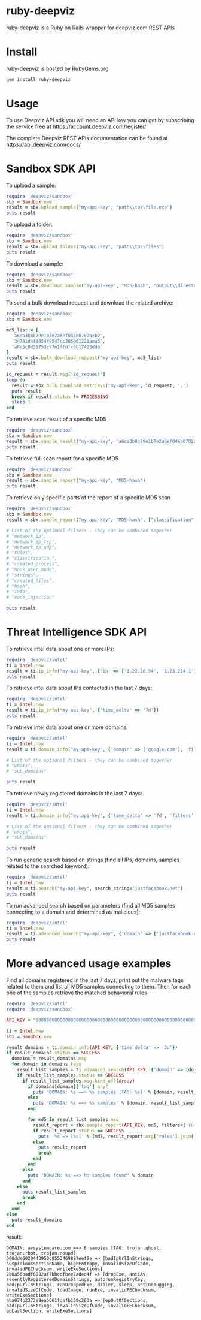 # ruby-deepviz
ruby-deepviz is a Ruby on Rails wrapper for deepviz.com REST APIs

# Install

ruby-deepviz is hosted by RubyGems.org

```ruby
gem install ruby-deepviz
```

# Usage
To use Deepviz API sdk you will need an API key you can get by
subscribing the service free at https://account.deepviz.com/register/

The complete Deepviz REST APIs documentation can be found at https://api.deepviz.com/docs/

# Sandbox SDK API

To upload a sample:

```ruby
require 'deepviz/sandbox'
sbx = Sandbox.new
result = sbx.upload_sample("my-api-key", "path\\to\\file.exe")
puts result
```

To upload a folder:

```ruby
require 'deepviz/sandbox'
sbx = Sandbox.new
result = sbx.upload_folder("my-api-key", "path\\to\\files")
puts result
```

To download a sample:

```ruby
require 'deepviz/sandbox'
sbx = Sandbox.new
result = sbx.download_sample("my-api-key", "MD5-hash", "output\\directory\\")
puts result
```

To send a bulk download request and download the related archive:

```ruby
require 'deepviz/sandbox'
sbx = Sandbox.new

md5_list = [
  'a6ca3b8c79e1b7e2a6ef046b0702aeb2',
  '34781d4f8654f9547cc205061221aea5',
  'a8c5c0d39753c97e1ffdfc6b17423dd6'
]
result = sbx.bulk_download_request("my-api-key", md5_list)
puts result

id_request = result.msg['id_request']
loop do
  result = sbx.bulk_download_retrieve("my-api-key", id_request, '.')
  puts result
  break if result.status != PROCESSING
  sleep 1
end
```

To retrieve scan result of a specific MD5

```ruby
require 'deepviz/sandbox'
sbx = Sandbox.new
result = sbx.sample_result("my-api-key", 'a6ca3b8c79e1b7e2a6ef046b0702aeb2')
puts result
```

To retrieve full scan report for a specific MD5

```ruby
require 'deepviz/sandbox'
sbx = Sandbox.new
result = sbx.sample_report("my-api-key", "MD5-hash")
puts result
```

To retrieve only specific parts of the report of a specific MD5 scan

```ruby
require 'deepviz/sandbox'
sbx = Sandbox.new
result = sbx.sample_report("my-api-key", "MD5-hash", ["classification","rules"])

# List of the optional filters - they can be combined together
# "network_ip",
# "network_ip_tcp",
# "network_ip_udp",
# "rules",
# "classification",
# "created_process",
# "hook_user_mode",
# "strings",
# "created_files",
# "hash",
# "info",
# "code_injection"

puts result
```
# Threat Intelligence SDK API

To retrieve intel data about one or more IPs:

```ruby
require 'deepviz/intel'
ti = Intel.new
result = ti.ip_info("my-api-key", {'ip' => ['1.22.28.94', '1.23.214.1']})
puts result
```

To retrieve intel data about IPs contacted in the last 7 days:

```ruby
require 'deepviz/intel'
ti = Intel.new
result = ti.ip_info("my-api-key", {'time_delta' => '7d'})
puts result
```

To retrieve intel data about one or more domains:

```ruby
require 'deepviz/intel'
ti = Intel.new
result = ti.domain_info("my-api-key", {'domain' => ['google.com'], 'filters' => ["sub_domains"]})

# List of the optional filters - they can be combined together
# "whois",
# "sub_domains"

puts result
```

To retrieve newly registered domains in the last 7 days:

```ruby
require 'deepviz/intel'
ti = Intel.new
result = ti.domain_info("my-api-key", {'time_delta' => '7d', 'filters' => ["whois"]})

# List of the optional filters - they can be combined together
# "whois",
# "sub_domains"

puts result
```

To run generic search based on strings 
(find all IPs, domains, samples related to the searched keyword):

```ruby
require 'deepviz/intel'
ti = Intel.new
result = ti.search("my-api-key", search_string="justfacebook.net")
puts result
```

To run advanced search based on parameters
(find all MD5 samples connecting to a domain and determined as malicious):

```ruby
require 'deepviz/intel'
ti = Intel.new
result = ti.advanced_search("my-api-key", {'domain' => ['justfacebook.net'], 'classification' => 'M'})
puts result
```

# More advanced usage examples

Find all domains registered in the last 7 days, print out the malware tags related to them and 
list all MD5 samples connecting to them. Then for each one of the samples retrieve the matched
behavioral rules

```ruby
require 'deepviz/intel'
require 'deepviz/sandbox'

API_KEY = "0000000000000000000000000000000000000000000000000000000000000000"

ti = Intel.new
sbx = Sandbox.new

result_domains = ti.domain_info(API_KEY, {'time_delta' => '3d'})
if result_domains.status == SUCCESS
  domains = result_domains.msg
  for domain in domains.keys
    result_list_samples = ti.advanced_search(API_KEY, {'domain' => [domain], 'classification' => 'M'})
    if result_list_samples.status == SUCCESS
      if result_list_samples.msg.kind_of?(Array)
        if domains[domain]['tag'].any?
          puts 'DOMAIN: %s ==> %s samples [TAG: %s]' % [domain, result_list_samples.msg.length, domains[domain]['tag'].join(', ')]
        else
          puts 'DOMAIN: %s ==> %s samples' % [domain, result_list_samples.msg.length]
        end

        for md5 in result_list_samples.msg
          result_report = sbx.sample_report(API_KEY, md5, filters=['rules'])
          if result_report.status == SUCCESS
            puts '%s => [%s]' % [md5, result_report.msg['rules'].join(',')]
          else
            puts result_report
            break
          end
        end
      else
        puts 'DOMAIN: %s ==> No samples found' % domain
      end
    else
      puts result_list_samples
      break
    end
  end
else
  puts result_domains
end
```
result:

```
DOMAIN: avsystemcare.com ==> 8 samples [TAG: trojan.qhost, trojan.rbot, trojan.noupd]
000dde6029443950c8553469887eef9e => [badIpUrlInStrings, suspiciousSectionName, highEntropy, invalidSizeOfCode, invalidPEChecksum, writeExeSections]
2b0a56badf6992af7bbcdfbee7aded4f => [dropExe, antiAv, recentlyRegisteredDomainStrings, autorunRegistryKey, badIpUrlInStrings, runDroppedExe, dialer, sleep, antiDebugging, invalidSizeOfCode, loadImage, runExe, invalidPEChecksum, writeExeSections]
aba074b2373e8ea5661fdafb159c263a => [epOutOfSections, badIpUrlInStrings, invalidSizeOfCode, invalidPEChecksum, epLastSection, writeExeSections]
```